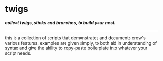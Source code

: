 # twigs
#### *collect twigs, sticks and branches, to build your nest.*

---

this is a collection of scripts that demonstrates and documents crow's various features.
examples are given simply, to both aid in understanding of syntax and give the ability to copy-paste boilerplate into whatever your script needs.

